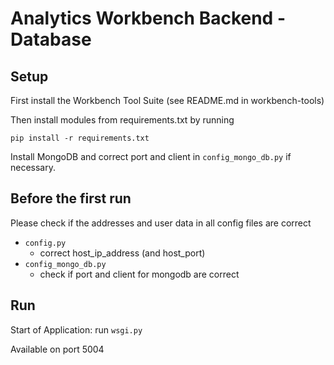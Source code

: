 # Analytics Workbench Backend - Database

## Setup
First install the Workbench Tool Suite (see README.md in workbench-tools)

Then install modules from requirements.txt by running

`pip install -r requirements.txt`

Install MongoDB and correct port and client in `config_mongo_db.py` if necessary.

## Before the first run
Please check if the addresses and user data in all config files are correct
- `config.py`
	- correct host_ip_address (and host_port)
- `config_mongo_db.py` 
	- check if port and client for mongodb are correct

## Run
Start of Application: run `wsgi.py`

Available on port 5004